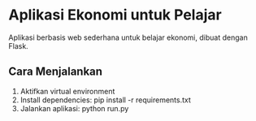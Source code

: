 # Aplikasi Ekonomi untuk Pelajar

Aplikasi berbasis web sederhana untuk belajar ekonomi, dibuat dengan Flask.

## Cara Menjalankan
1. Aktifkan virtual environment
2. Install dependencies:
   pip install -r requirements.txt
3. Jalankan aplikasi:
   python run.py
